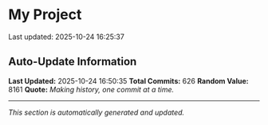 # My Project


Last updated: 2025-10-24 16:25:37

























































































































































































































































































































































































































































































































































































































































































































































































































































































































































































































































## Auto-Update Information

**Last Updated:** 2025-10-24 16:50:35
**Total Commits:** 626
**Random Value:** 8161
**Quote:** _Making history, one commit at a time._

---
_This section is automatically generated and updated._